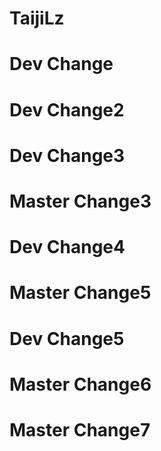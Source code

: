 # TaijiLz

# Dev Change

# Dev Change2

# Dev Change3

# Master Change3

# Dev Change4 

# Master Change5

# Dev Change5

# Master Change6

# Master Change7


